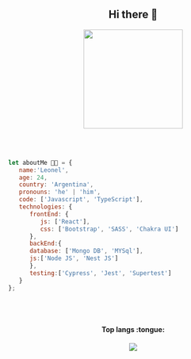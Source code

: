 <div align="center">
   <h2>Hi there 👋 </h2>
  
</div>

 <div id="header" align="center">
  <img src="https://images.prismic.io/northcoders/3b1f3e48-98df-44e4-856b-4ad7bf25b94c_a58df3474587baa46eb81415faa143d4.gif?auto=compress%2Cformat&rect=0%2C0%2C500%2C270&w=840&h=454&fit=max&q=100" width="200"/>
</div>

<br></br>
```javascript
let aboutMe 👨‍💻 = {
   name:'Leonel',
   age: 24,
   country: 'Argentina',
   pronouns: 'he' | 'him',
   code: ['Javascript', 'TypeScript'],
   technologies: {
      frontEnd: {
         js: ['React'],
         css: ['Bootstrap', 'SASS', 'Chakra UI']
      },
      backEnd:{
      database: ['Mongo DB', 'MYSql'],
      js:['Node JS', 'Nest JS']
      },
      testing:['Cypress', 'Jest', 'Supertest']
   }    
};
```
 <br></br>
 

 
 <h4 align="center">Top langs :tongue:</h4>
 <div align="center">
   <img  src="https://github-readme-stats.vercel.app/api/top-langs/?username=leotammaro&langs_count=10&theme=tokyonight&layout=compact" />
</div>
 

